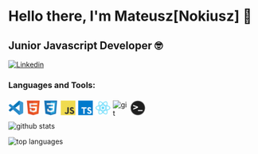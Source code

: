# Hello there, I'm Mateusz[Nokiusz] 👋
## Junior Javascript Developer 🤓
[![Linkedin](https://img.shields.io/badge/linkedin-%230077B5.svg?&style=for-the-badge&logo=linkedin&logoColor=white)](https://www.linkedin.com/in/mklakus)

### Languages and Tools:
<a href="#"><img align="left" style="margin-right:5px;margin-top:5px;" alt="Visual Studio Code" title="Visual Studio Code" width="30px" src="https://github.com/devicons/devicon/blob/master/icons/vscode/vscode-original.svg" /></a>


<a href="#"><img align="left" alt="HTML5" title="HTML5" style="margin-right:5px;margin-top:5px;" width="30px" src="https://github.com/devicons/devicon/blob/master/icons/html5/html5-original.svg" /></a>

<a href="#"><img align="left" alt="CSS3" title="CSS3" style="margin-right:5px;margin-top:5px;" width="30px" src="https://github.com/devicons/devicon/blob/master/icons/css3/css3-original.svg" /></a>

<a href="#"><img align="left" alt="JavaScript" title="JavaScript" style="margin-right:5px;margin-top:5px;" width="30px" src="https://github.com/devicons/devicon/blob/master/icons/javascript/javascript-original.svg" /></a>

<a href="#"><img align="left" alt="TypeScript" title="TypeScript" style="margin-right:5px;margin-top:5px;" width="30px" src="https://github.com/devicons/devicon/blob/master/icons/typescript/typescript-original.svg" /></a>

<a href="#"><img align="left" alt="react"  title="react" style="margin-right:5px;margin-top:5px;" width="30px" src="https://github.com/devicons/devicon/blob/master/icons/react/react-original.svg" /></a>

<a href="#"><img align="left" alt="git"  title="git" style="margin-right:5px;margin-top:5px;" width="30px" src="https://www.vectorlogo.zone/logos/git-scm/git-scm-icon.svg" /></a>

<a href="#"><img align="left" style="margin-right:5px;margin-top:5px;" alt="Terminal" title="Terminal" width="30px" src="https://raw.githubusercontent.com/github/explore/80688e429a7d4ef2fca1e82350fe8e3517d3494d/topics/terminal/terminal.png" /></a><br><br>  

![github stats](https://github-readme-stats.vercel.app/api?username=Nokiusz&count_private=true&show_icons=true&theme=onedark&hide=prs,issues&custom_title=Nokiusz%20GitHub%20Stats)


![top languages](https://github-readme-stats.vercel.app/api/top-langs/?username=Nokiusz&layout=compact&theme=onedark)
